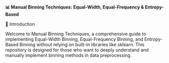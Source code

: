 **📊 Manual Binning Techniques: Equal-Width, Equal-Frequency & Entropy-Based**

🚀 Introduction

Welcome to Manual Binning Techniques, a comprehensive guide to implementing Equal-Width Binning, Equal-Frequency Binning, and Entropy-Based Binning without relying on built-in libraries like sklearn. This repository is designed for those who want to deeply understand and manually implement binning methods in data preprocessing.
